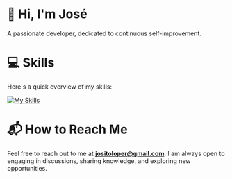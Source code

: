 # 👋 Hi, I'm José
A passionate developer, dedicated to continuous self-improvement.

# 💻 Skills 
Here's a quick overview of my skills:

[![My Skills](https://skillicons.dev/icons?i=java,eclipse,maven,spring,mysql,postman&theme=light)](https://skillicons.dev)

# 📬 How to Reach Me
Feel free to reach out to me at **jositoloper@gmail.com**. I am always open to engaging in discussions, sharing knowledge, and exploring new opportunities.

<!--
**jositoloper/jositoloper** is a ✨ _special_ ✨ repository because its `README.md` (this file) appears on your GitHub profile.

Here are some ideas to get you started:

- 🔭 I’m currently working on ...
- 🌱 I’m currently learning ...
- 👯 I’m looking to collaborate on ...
- 🤔 I’m looking for help with ...
- 💬 Ask me about ...
- 📫 How to reach me: ...
- 😄 Pronouns: ...
- ⚡ Fun fact: ...
-->
